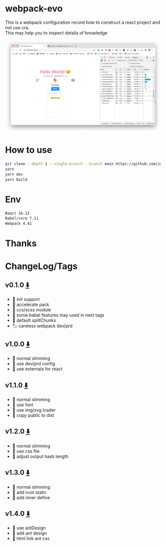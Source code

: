 # webpack-evo
This is a webpack configuration record how to construct a react project and not use cra.  
This may help you to inspect details of knowledge

 <img src="./docs/img/tags140-1.png" alt="title" align=center />

# How to use
```bash
git clone --depth 1 --single-branch --branch main https://github.com/zacard-orc/webpack-evo.git 
yarn
yarn dev
yarn build
```

# Env
```bash
React 16.13
Babel/core 7.11
Webpack 4.41
```

# Thanks


# ChangeLog/Tags
## v0.1.0  [⬇️](https://github.com/zacard-orc/webpack-evo/releases/tag/v0.1.0)
- :pushpin: init support 
- :bookmark: accelerate pack
- :bookmark: ccs/scss module
- :bookmark: some babel features may used in next tags
- :bookmark: default splitChunks
- :label: careless webpack dev/prd

## v1.0.0  [⬇️](https://github.com/zacard-orc/webpack-evo/releases/tag/v1.0.0)
- :pushpin: normal slimming
- :bookmark: use dev/prd config
- :bookmark: use externals for react


## v1.1.0 [⬇️](https://github.com/zacard-orc/webpack-evo/releases/tag/v1.1.0)
- :pushpin: normal slimming
- :bookmark: use font
- :bookmark: use img/svg loader
- :bookmark: copy public to dist


## v1.2.0 [⬇️](https://github.com/zacard-orc/webpack-evo/releases/tag/v1.2.0)
- :pushpin: normal slimming
- :bookmark: use css file
- :bookmark: adjust output hash length


## v1.3.0 [⬇️](https://github.com/zacard-orc/webpack-evo/releases/tag/v1.3.0)
- :pushpin: normal slimming
- :bookmark: add icon static
- :bookmark: add inner define


## v1.4.0 [⬇️](https://github.com/zacard-orc/webpack-evo/releases/tag/v1.4.0)
- :pushpin: use antDesign
- :bookmark: add ant design
- :bookmark: html link ant css
